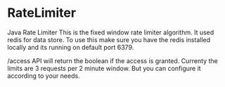 # RateLimiter
Java Rate Limiter
This is the fixed window rate limiter algorithm. It used redis for data store. 
To use this make sure you have the redis installed locally and its running on default port 6379.

/access API will return the boolean if the access is granted.
Currenty the limits are 3 requests per 2 minute window. But you can configure it according to your needs.
